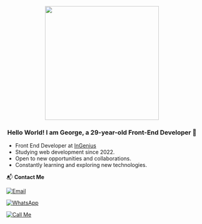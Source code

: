 

<p align="center">
  <img src="https://firebasestorage.googleapis.com/v0/b/svitlospace-b21f8.appspot.com/o/portfolio%2Ffreepik__upload__95404.png?alt=media&token=e70f536a-e669-41ad-b1bb-4576c2a634a3" width="300">
</p>

<div align="center">

### Hello World! I am **George**, a 29-year-old **Front-End Developer** 🚀  

<div align="left">

- Front End Developer at [InGenius](https://www.linkedin.com/company/thisisingenius/posts/?feedView=all)  
- Studying web development since 2022.  
- Open to new opportunities and collaborations.
- Constantly learning and exploring new technologies.

</div>


</div>

 📬 **Contact Me**  

<div align="left">


[![Email](https://img.shields.io/badge/Gmail-D14836?style=for-the-badge&logo=gmail&logoColor=white)](mailto:heorhiimadzharov@gmail.com)  


[![WhatsApp](https://img.shields.io/badge/WhatsApp-25D366?style=for-the-badge&logo=whatsapp&logoColor=white)](https://wa.me/31638699561)  


<a href="tel:+31638699561">
  <img src="https://img.shields.io/badge/Call%20Me-007AFF?style=for-the-badge&logo=iphone&logoColor=white" alt="Call Me">
</a>  

</div>

